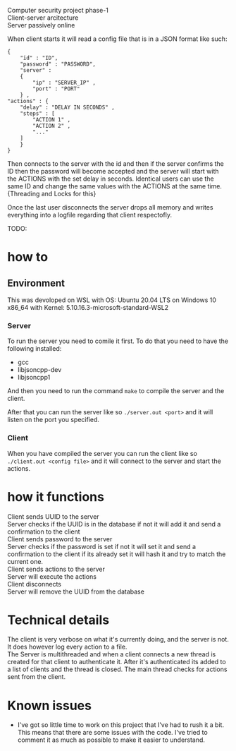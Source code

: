 Computer security project phase-1 <br>
Client-server arcitecture <br>
Server passively online <br>

When client starts it will read a config file that is in a JSON format like such:
```
{
    "id" : "ID",
    "password" : "PASSWORD",
    "server" :
    {
        "ip" : "SERVER_IP" ,
        "port" : "PORT"
    } ,
"actions" : {
    "delay" : "DELAY IN SECONDS" ,
    "steps" : [
        "ACTION 1" ,
        "ACTION 2" ,
        "..."
    ]
    }
}
``` 

Then connects to the server with the id and then if the server confirms the ID then the password will become accepted and the server will start with the ACTIONS with the set delay in seconds. Identical users can use the same ID and change the same values with the ACTIONS at the same time. {Threading and Locks for this}

Once the last user disconnects the server drops all memory and writes everything into a logfile regarding that client respectofly.

TODO:
# how to
## Environment
This was devoloped on WSL with OS: Ubuntu 20.04 LTS on Windows 10 x86_64 with Kernel: 5.10.16.3-microsoft-standard-WSL2

### Server
To run the server you need to comile it first. To do that you need to have the following installed:
* gcc
* libjsoncpp-dev
* libjsoncpp1

And then you need to run the command ``` make ``` to compile the server and the client.

After that you can run the server like so ``` ./server.out <port> ``` and it will listen on the port you specified.

### Client
When you have compiled the server you can run the client like so ``` ./client.out <config file> ``` and it will connect to the server and start the actions.

# how it functions
Client sends UUID to the server   
Server checks if the UUID is in the database if not it will add it and send a confirmation to the client  
Client sends password to the server  
Server checks if the password is set if not it will set it and send a confirmation to the client if its already set it will hash it and try to match the current one.  
Client sends actions to the server  
Server will execute the actions  
Client disconnects  
Server will remove the UUID from the database   

# Technical details
The client is very verbose on what it's currently doing, and the server is not. It does however log every action to a file.  
The Server is multithreaded and when a client connects a new thread is created for that client to authenticate it. After it's authenticated its added to a list of clients and the thread is closed. The main thread checks for actions sent from the client. 


# Known issues
* I've got so little time to work on this project that I've had to rush it a bit. This means that there are some issues with the code. I've tried to comment it as much as possible to make it easier to understand.